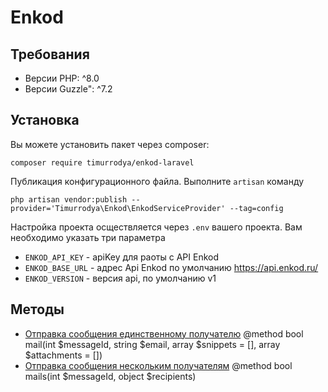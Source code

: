 # Enkod## Требования- Версии PHP: ^8.0- Версии Guzzle": ^7.2## УстановкаВы можете установить пакет через composer:```shell scriptcomposer require timurrodya/enkod-laravel```Публикация конфигурационного файла. Выполните `artisan` команду```shell scriptphp artisan vendor:publish --provider='Timurrodya\Enkod\EnkodServiceProvider' --tag=config```Настройка проекта осществляется через `.env` вашего проекта. Вам необходимо указать три параметра- `ENKOD_API_KEY` - apiKey для раоты с API Enkod- `ENKOD_BASE_URL` - адрес Api Enkod по умолчанию https://api.enkod.ru/- `ENKOD_VERSION` - версия api, по умолчанию v1## Методы- [Отправка сообщения единственному получателю](https://openapi.enkod.io/#tag/Emails/paths/~1v1~1mail~1/post) @method bool mail(int $messageId, string $email, array $snippets = [], array $attachments = [])- [Отправка сообщения нескольким получателям](https://openapi.enkod.io/#tag/Emails/paths/~1v1~1mails~1/post) @method bool mails(int $messageId, object $recipients) 